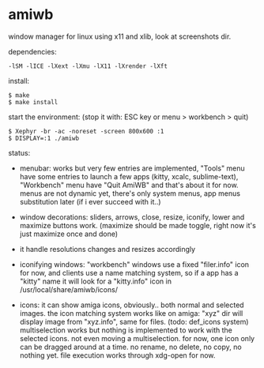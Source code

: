# amiwb
window manager for linux using x11 and xlib, look at screenshots dir.

dependencies:
```
-lSM -lICE -lXext -lXmu -lX11 -lXrender -lXft
```

install:
```
$ make
$ make install
```

start the environment:  (stop it with: ESC key or menu > workbench > quit)
```
$ Xephyr -br -ac -noreset -screen 800x600 :1
$ DISPLAY=:1 ./amiwb
```

status:

- menubar:
	works but very few entries are implemented, "Tools" menu have some entries to launch a few apps 
	(kitty,	xcalc, sublime-text), "Workbench" menu have "Quit AmiWB" and that's about it for now.
	menus are not dynamic yet, there's only system menus, 
	app menus substitution later (if i ever succeed with it..)

- window decorations:
	sliders, arrows, close, resize, iconify, lower and maximize buttons work. 
	(maximize should be made toggle, right now it's just maximize once and done)

- it handle resolutions changes and resizes accordingly

- iconifying windows:
	"workbench" windows use a fixed "filer.info" icon for now, and clients use a name matching system, 
	so if a app has a "kitty" name it will look for a "kitty.info" icon in /usr/local/share/amiwb/icons/ 

- icons:
	it can show amiga icons, obviously.. both normal and selected images.
	the icon matching system works like on amiga: "xyz" dir will display image from "xyz.info", same for files. (todo: def_icons system)
	multiselection works but nothing is implemented to work with the selected icons. 
	not even moving a multiselection. for now, one icon only can be dragged around at a time.
	no rename, no delete, no copy, no nothing yet.
	file execution works through xdg-open for now.


